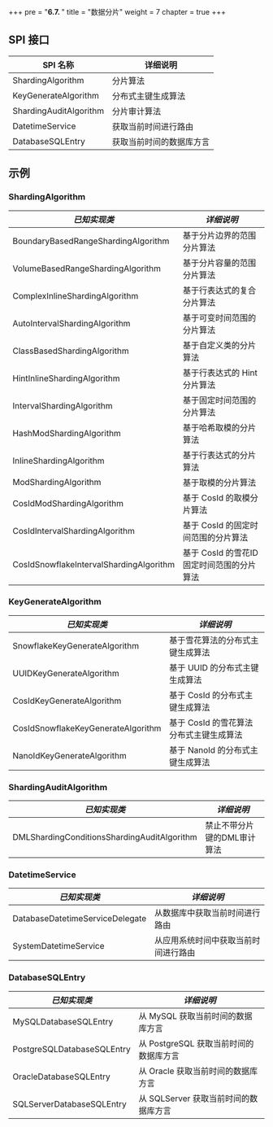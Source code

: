 +++
pre = "<b>6.7. </b>"
title = "数据分片"
weight = 7
chapter = true
+++

## SPI 接口

| SPI 名称                  | 详细说明                 |
|-------------------------| ------------------------ |
| ShardingAlgorithm       | 分片算法                 |
| KeyGenerateAlgorithm    | 分布式主键生成算法       |
| ShardingAuditAlgorithm  | 分片审计算法 |
| DatetimeService         | 获取当前时间进行路由     |
| DatabaseSQLEntry        | 获取当前时间的数据库方言 |

## 示例

### ShardingAlgorithm 

| *已知实现类*                                 | *详细说明*                    |
|-----------------------------------------|---------------------------|
| BoundaryBasedRangeShardingAlgorithm     | 基于分片边界的范围分片算法             |
| VolumeBasedRangeShardingAlgorithm       | 基于分片容量的范围分片算法             |
| ComplexInlineShardingAlgorithm          | 基于行表达式的复合分片算法             |
| AutoIntervalShardingAlgorithm           | 基于可变时间范围的分片算法             |
| ClassBasedShardingAlgorithm             | 基于自定义类的分片算法               |
| HintInlineShardingAlgorithm             | 基于行表达式的 Hint 分片算法         |
| IntervalShardingAlgorithm               | 基于固定时间范围的分片算法             |
| HashModShardingAlgorithm                | 基于哈希取模的分片算法               |
| InlineShardingAlgorithm                 | 基于行表达式的分片算法               |
| ModShardingAlgorithm                    | 基于取模的分片算法                 |
| CosIdModShardingAlgorithm               | 基于 CosId 的取模分片算法          |
| CosIdIntervalShardingAlgorithm          | 基于 CosId 的固定时间范围的分片算法     |
| CosIdSnowflakeIntervalShardingAlgorithm | 基于 CosId 的雪花ID固定时间范围的分片算法 |

### KeyGenerateAlgorithm 

| *已知实现类*                         | *详细说明*                         |
|----------------------------------- |---------------------------------- |
| SnowflakeKeyGenerateAlgorithm      | 基于雪花算法的分布式主键生成算法        |
| UUIDKeyGenerateAlgorithm           | 基于 UUID 的分布式主键生成算法        |
| CosIdKeyGenerateAlgorithm          | 基于 CosId 的分布式主键生成算法       |
| CosIdSnowflakeKeyGenerateAlgorithm | 基于 CosId 的雪花算法分布式主键生成算法 |
| NanoIdKeyGenerateAlgorithm         | 基于 NanoId 的分布式主键生成算法      |

### ShardingAuditAlgorithm 

| *已知实现类*                                  | *详细说明*                         |
|-------------------------------------------- |---------------------------------- |
| DMLShardingConditionsShardingAuditAlgorithm | 禁止不带分片键的DML审计算法           |

### DatetimeService 

| *已知实现类*                      | *详细说明*                     |
| ------------------------------- | ----------------------------- |
| DatabaseDatetimeServiceDelegate | 从数据库中获取当前时间进行路由      |
| SystemDatetimeService           | 从应用系统时间中获取当前时间进行路由 |

### DatabaseSQLEntry 

| *已知实现类*                 | *详细说明*                         |
| -------------------------- | --------------------------------- |
| MySQLDatabaseSQLEntry      | 从 MySQL 获取当前时间的数据库方言      |
| PostgreSQLDatabaseSQLEntry | 从 PostgreSQL 获取当前时间的数据库方言 |
| OracleDatabaseSQLEntry     | 从 Oracle 获取当前时间的数据库方言     |
| SQLServerDatabaseSQLEntry  | 从 SQLServer 获取当前时间的数据库方言  |
